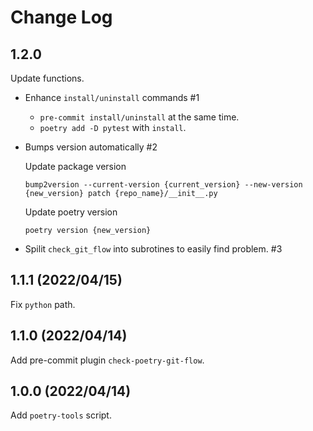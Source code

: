 # Change Log
## 1.2.0
Update functions.
* Enhance `install/uninstall` commands #1
    - `pre-commit install/uninstall` at the same time.
    - `poetry add -D pytest` with `install`.

* Bumps version automatically #2

    Update package version
    ```
    bump2version --current-version {current_version} --new-version {new_version} patch {repo_name}/__init__.py
    ```
    Update poetry version
    ```
    poetry version {new_version}
    ```
* Spilit `check_git_flow` into subrotines to easily find problem. #3

## 1.1.1 (2022/04/15)
Fix `python` path.

## 1.1.0 (2022/04/14)
Add pre-commit plugin `check-poetry-git-flow`.

## 1.0.0 (2022/04/14)
Add `poetry-tools` script.
